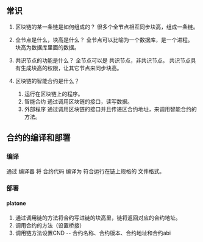 ## 常识
1.  区块链的某一条链是如何组成的？
很多个全节点相互同步块高，组成一条链。

2. 全节点是什么，块高是什么？
全节点可以比喻为一个数据库，是一个进程。
块高为数据库里面的数据。


3. 共识节点的功能是什么？
全节点可以是 共识节点，非共识节点。
共识节点具有生成块高的权限，让其它节点来同步块高。

4. 区块链的智能合约是什么？
    1. 运行在区块链上的程序。
    2. 智能合约 通过调用区块链的接口，读写数据。
    3. 外部程序 通过调用区块链的接口并且传递区合约地址，来调用智能合约的方法。

## 合约的编译和部署
### 编译
通过 编译器 将 合约代码 编译为 符合运行在链上规格的 文件格式。


### 部署
#### platone
1. 通过调用链的方法将合约写进链的块高里，链将返回对应的合约地址。
2. 调用合约的方法（设置桥接）
3. 调用链方法设置CND -- 合约名称、合约版本、合约地址和合约abi